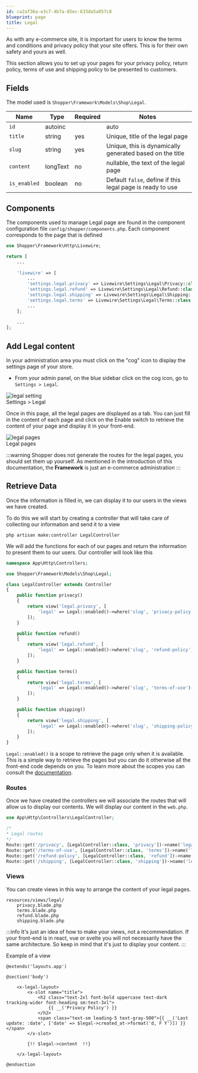 ```yaml
---
id: ca2af36a-e3c7-4b7a-85ec-633da5a057c8
blueprint: page
title: Legal
---
```

As with any e-commerce site, it is important for users to know the terms and conditions and privacy policy that your site offers. This is for their own safety and yours as well.

This section allows you to set up your pages for your privacy policy, return policy, terms of use and shipping policy to be presented to customers.

## Fields

The model used is `Shopper\Framework\Models\Shop\Legal`. 

| Name        | Type      | Required   |  Notes   |
|--------------|-----------|------------|------------|
| `id` 		   | autoinc   |            |   auto     |
| `title` 	  | string  | yes | Unique, title of the legal page |
| `slug` 	  | string  | yes | Unique, this is dynamically generated based on the title |
| `content`| longText | no | nullable, the text of the legal page |
| `is_enabled` 	| boolean | no | Default `false`, define if this legal page is ready to use|


## Components

The components used to manage Legal page are found in the component configuration file `config/shopper/components.php`. Each component corresponds to the page that is defined

```php
use Shopper\Framework\Http\Livewire;

return [
	...
  
  	'livewire' => [
  		...
      	'settings.legal.privacy' => Livewire\Settings\Legal\Privacy::class,
      	'settings.legal.refund' => Livewire\Settings\Legal\Refund::class,
      	'settings.legal.shipping' => Livewire\Settings\Legal\Shipping::class,
      	'settings.legal.terms' => Livewire\Settings\Legal\Terms::class,
      	...
  	];
  
  	...
];

```

## Add Legal content

In your administration area you must click on the "cog" icon to display the settings page of your store.

- From your admin panel, on the blue sidebar click on the cog icon, go to `Settings > Legal`.

<div class="screenshot">
    <img src="/img/settings-legal.png" alt="legal setting">
    <div class="caption">Settings > Legal</div>
</div>

Once in this page, all the legal pages are displayed as a tab. You can just fill in the content of each page and click on the Enable switch to retrieve the content of your page and display it in your front-end.

<div class="screenshot">
    <img src="/img/legal-screenshot.png" alt="legal pages">
    <div class="caption">Legal pages</div>
</div>

:::warning
Shopper does not generate the routes for the legal pages, you should set them up yourself. As mentioned in the introduction of this documentation, the **Framework** is just an e-commerce administration
:::

## Retrieve Data

Once the information is filled in, we can display it to our users in the views we have created.

To do this we will start by creating a controller that will take care of collecting our information and send it to a view

```shell
php artisan make:controller LegalController
```

We will add the functions for each of our pages and return the information to present them to our users. Our controller will look like this

```php
namespace App\Http\Controllers;

use Shopper\Framework\Models\Shop\Legal;

class LegalController extends Controller
{
    public function privacy()
    {
        return view('legal.privacy', [
            'legal' => Legal::enabled()->where('slug', 'privacy-policy')->first(),
        ]);
    }

    public function refund()
    {
        return view('legal.refund', [
            'legal' => Legal::enabled()->where('slug', 'refund-policy')->first(),
        ]);
    }

    public function terms()
    {
        return view('legal.terms', [
            'legal' => Legal::enabled()->where('slug', 'terms-of-use')->first(),
        ]);
    }

    public function shipping()
    {
        return view('legal.shipping', [
            'legal' => Legal::enabled()->where('slug', 'shipping-policy')->first(),
        ]);
    }
}
```

`Legal::enabled()` is a scope to retrieve the page only when it is available. This is a simple way to retrieve the pages but you can do it otherwise all the front-end code depends on you. To learn more about the scopes you can consult the [documentation](https://laravel.com/docs/9.x/eloquent#local-scopes).

### Routes

Once we have created the controllers we will associate the routes that will allow us to display our contents. We will display our content in the `web.php`.

```php
use App\Http\Controllers\LegalController;

/*
* Legal routes
*/
Route::get('/privacy', [LegalController::class, 'privacy'])->name('legal.privacy');
Route::get('/terms-of-use', [LegalController::class, 'terms'])->name('legal.terms');
Route::get('/refund-policy', [LegalController::class, 'refund'])->name('legal.refund');
Route::get('/shipping', [LegalController::class, 'shipping'])->name('legal.shipping');
```

### Views

You can create views in this way to arrange the content of your legal pages.

``` files theme:github-light
resources/views/legal/
    privacy.blade.php
    terms.blade.php
    refund.blade.php
    shipping.blade.php
```

:::info
It's just an idea of how to make your views, not a recommendation. If your front-end is in react, vue or svelte you will not necessarily have the same architecture. So keep in mind that it's just to display your content.
:::

Example of a view

```blade
@extends('layouts.app')

@section('body')

    <x-legal-layout>
        <x-slot name="title">
            <h2 class="text-2xl font-bold uppercase text-dark tracking-wider font-heading sm:text-3xl">
                {{ __('Privacy Policy') }}
            </h2>
            <span class="text-sm leading-5 text-gray-500">{{ __('Last update: :date', ['date' => $legal->created_at->format('d, F Y')]) }}</span>
        </x-slot>

        {!! $legal->content  !!}

    </x-legal-layout>

@endsection
```